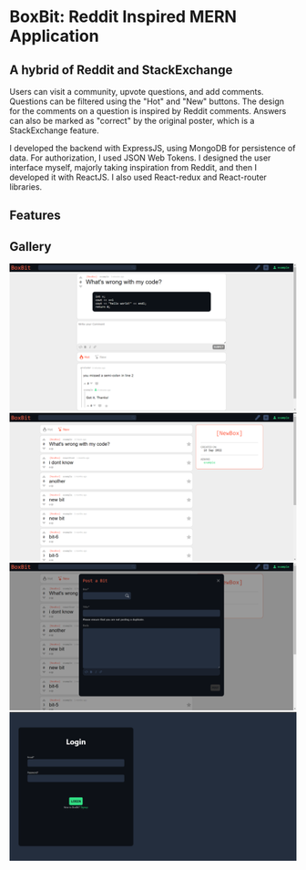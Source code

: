 # BoxBit: Reddit Inspired MERN Application
## A hybrid of Reddit and StackExchange
Users can visit a community, upvote questions, and add comments. Questions can be filtered using the "Hot" and "New" buttons. The design for the comments on a question is inspired by Reddit comments. Answers can also be marked as "correct" by the original poster, which is a StackExchange feature.

I developed the backend with ExpressJS, using MongoDB for persistence of data. For authorization, I used JSON Web Tokens. I designed the user interface myself, majorly taking inspiration from Reddit, and then I developed it with ReactJS. I also used React-redux and React-router libraries.

## Features

## Gallery
  <img src="./screenshots/img1.png" />
  <img src="./screenshots/img2.png" /> 
  <img src="./screenshots/img3.png" />
  <img src="./screenshots/img4.png" /> 
